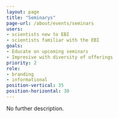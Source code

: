 ```yaml
---
layout: page
title: "Seminarys"
page-url: /about/events/seminars
users:
- scientists new to EBI
- scientists familiar with the EBI
goals:
- Educate on upcoming seminars
- Impresive with diversity of offerings
priority: 2
role:
- branding
- informational
position-vertical: 35
position-horizontal: 30
---
```


No further description.
